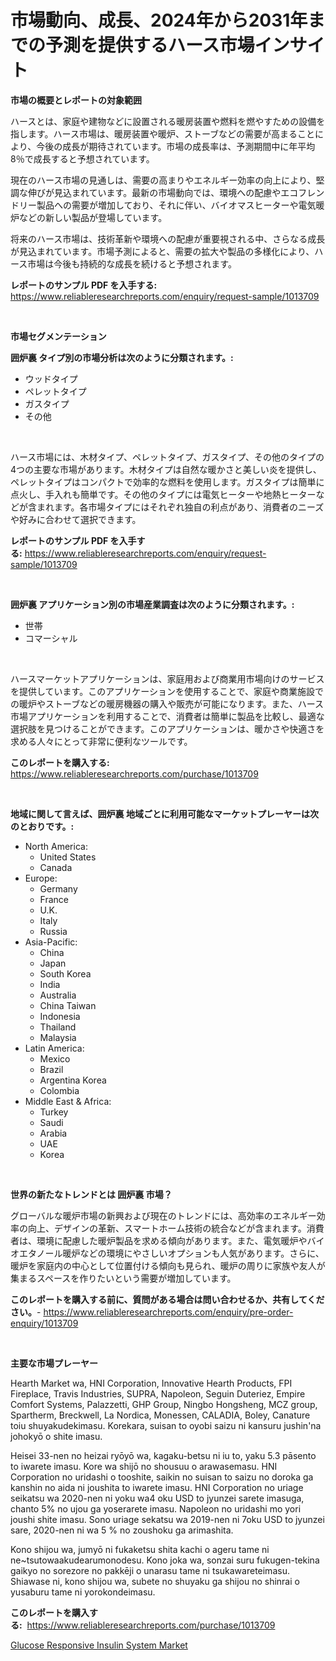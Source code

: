 <p><h1>市場動向、成長、2024年から2031年までの予測を提供するハース市場インサイト</h1></p><p><strong>市場の概要とレポートの対象範囲</strong></p>
<p><p>ハースとは、家庭や建物などに設置される暖房装置や燃料を燃やすための設備を指します。ハース市場は、暖房装置や暖炉、ストーブなどの需要が高まることにより、今後の成長が期待されています。市場の成長率は、予測期間中に年平均8％で成長すると予想されています。</p><p>現在のハース市場の見通しは、需要の高まりやエネルギー効率の向上により、堅調な伸びが見込まれています。最新の市場動向では、環境への配慮やエコフレンドリー製品への需要が増加しており、それに伴い、バイオマスヒーターや電気暖炉などの新しい製品が登場しています。</p><p>将来のハース市場は、技術革新や環境への配慮が重要視される中、さらなる成長が見込まれています。市場予測によると、需要の拡大や製品の多様化により、ハース市場は今後も持続的な成長を続けると予想されます。</p></p>
<p><strong>レポートのサンプル PDF を入手する:</strong> <a href="https://www.reliableresearchreports.com/enquiry/request-sample/1013709">https://www.reliableresearchreports.com/enquiry/request-sample/1013709</a></p>
<p>&nbsp;</p>
<p><strong>市場セグメンテーション</strong></p>
<p><strong>囲炉裏 タイプ別の市場分析は次のように分類されます。:</strong></p>
<p><ul><li>ウッドタイプ</li><li>ペレットタイプ</li><li>ガスタイプ</li><li>その他</li></ul></p>
<p>&nbsp;</p>
<p><p>ハース市場には、木材タイプ、ペレットタイプ、ガスタイプ、その他のタイプの4つの主要な市場があります。木材タイプは自然な暖かさと美しい炎を提供し、ペレットタイプはコンパクトで効率的な燃料を使用します。ガスタイプは簡単に点火し、手入れも簡単です。その他のタイプには電気ヒーターや地熱ヒーターなどが含まれます。各市場タイプにはそれぞれ独自の利点があり、消費者のニーズや好みに合わせて選択できます。</p></p>
<p><strong>レポートのサンプル PDF を入手する:</strong>&nbsp;<a href="https://www.reliableresearchreports.com/enquiry/request-sample/1013709">https://www.reliableresearchreports.com/enquiry/request-sample/1013709</a></p>
<p>&nbsp;</p>
<p><strong> 囲炉裏 アプリケーション別の市場産業調査は次のように分類されます。:</strong></p>
<p><ul><li>世帯</li><li>コマーシャル</li></ul></p>
<p>&nbsp;</p>
<p><p>ハースマーケットアプリケーションは、家庭用および商業用市場向けのサービスを提供しています。このアプリケーションを使用することで、家庭や商業施設での暖炉やストーブなどの暖房機器の購入や販売が可能になります。また、ハース市場アプリケーションを利用することで、消費者は簡単に製品を比較し、最適な選択肢を見つけることができます。このアプリケーションは、暖かさや快適さを求める人々にとって非常に便利なツールです。</p></p>
<p><strong>このレポートを購入する:</strong>&nbsp; <a href="https://www.reliableresearchreports.com/purchase/1013709">https://www.reliableresearchreports.com/purchase/1013709</a></p>
<p>&nbsp;</p>
<p><strong>地域に関して言えば、囲炉裏 地域ごとに利用可能なマーケットプレーヤーは次のとおりです。:</strong></p>
<p><ul>
    <li>
        North America:
        <ul>
            <li>United States</li>
            <li>Canada</li>
        </ul>
    </li>
    <li>
        Europe:
        <ul>
            <li>Germany</li>
            <li>France</li>
            <li>U.K.</li>
            <li>Italy</li>
            <li>Russia</li>
        </ul>
    </li>
    <li>
        Asia-Pacific:
        <ul>
            <li>China</li>
            <li>Japan</li>
            <li>South Korea</li>
            <li>India</li>
            <li>Australia</li>
            <li>China Taiwan</li>
            <li>Indonesia</li>
            <li>Thailand</li>
            <li>Malaysia</li>
        </ul>
    </li>
    <li>
        Latin America:
        <ul>
            <li>Mexico</li>
            <li>Brazil</li>
            <li>Argentina Korea</li>
            <li>Colombia</li>
        </ul>
    </li>
    <li>
        Middle East & Africa:
        <ul>
            <li>Turkey</li>
            <li>Saudi</li>
            <li>Arabia</li>
            <li>UAE</li>
            <li>Korea</li>
        </ul>
    </li>
    </ul></p>
<p>&nbsp;</p>
<p><strong>世界の新たなトレンドとは 囲炉裏 市場？</strong></p>
<p><p>グローバルな暖炉市場の新興および現在のトレンドには、高効率のエネルギー効率の向上、デザインの革新、スマートホーム技術の統合などが含まれます。消費者は、環境に配慮した暖炉製品を求める傾向があります。また、電気暖炉やバイオエタノール暖炉などの環境にやさしいオプションも人気があります。さらに、暖炉を家庭内の中心として位置付ける傾向も見られ、暖炉の周りに家族や友人が集まるスペースを作りたいという需要が増加しています。</p></p>
<p><strong>このレポートを購入する前に、質問がある場合は問い合わせるか、共有してください。</strong>- <a href="https://www.reliableresearchreports.com/enquiry/pre-order-enquiry/1013709">https://www.reliableresearchreports.com/enquiry/pre-order-enquiry/1013709</a></p>
<p>&nbsp;</p>
<p><strong>主要な市場プレーヤー</strong></p>
<p><p>Hearth Market wa, HNI Corporation, Innovative Hearth Products, FPI Fireplace, Travis Industries, SUPRA, Napoleon, Seguin Duteriez, Empire Comfort Systems, Palazzetti, GHP Group, Ningbo Hongsheng, MCZ group, Spartherm, Breckwell, La Nordica, Monessen, CALADIA, Boley, Canature toiu shuyakudekimasu. Korekara, suisan to oyobi saizu ni kansuru jushin'na johokyō o shite imasu.</p><p>Heisei 33-nen no heizai ryōyō wa, kagaku-betsu ni iu to, yaku 5.3 pāsento to iwarete imasu. Kore wa shijō no shousuu o arawasemasu. HNI Corporation no uridashi o tooshite, saikin no suisan to saizu no doroka ga kanshin no aida ni joushita to iwarete imasu. HNI Corporation no uriage seikatsu wa 2020-nen ni yoku wa4 oku USD to jyunzei sarete imasuga, chanto 5% no ujou ga yoserarete imasu. Napoleon no uridashi mo yori joushi shite imasu. Sono uriage sekatsu wa 2019-nen ni 7oku USD to jyunzei sare, 2020-nen ni wa 5 % no zoushoku ga arimashita.</p><p>Kono shijou wa, jumyō ni fukaketsu shita kachi o ageru tame ni ne~tsutowaakudearumonodesu. Kono joka wa, sonzai suru fukugen-tekina gaikyo no sorezore no pakkēji o unarasu tame ni tsukawareteimasu. Shiawase ni, kono shijou wa, subete no shuyaku ga shijou no shinrai o yusaburu tame ni yorokondeimasu.</p></p>
<p><strong>このレポートを購入する:</strong>&nbsp;&nbsp;<a href="https://www.reliableresearchreports.com/purchase/1013709">https://www.reliableresearchreports.com/purchase/1013709</a></p>
<p><p><a href="https://circular-yam-9b9.notion.site/Glucose-Responsive-Insulin-System-Market-Research-Report-The-Key-To-Successful-Business-Strategy-Fo-24f908604895411782f6d4a7a995209e">Glucose Responsive Insulin System Market</a></p></p>